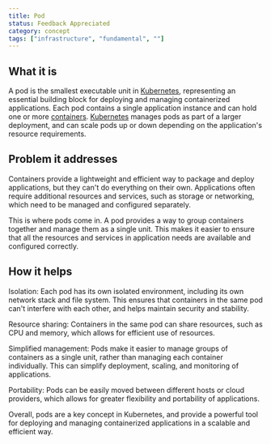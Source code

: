 ```yaml
---
title: Pod
status: Feedback Appreciated
category: concept
tags: ["infrastructure", "fundamental", ""]
---
```


## What it is

A pod is the smallest executable unit in [Kubernetes](/kubernetes/), representing an essential building block for deploying and managing containerized applications. 
Each pod contains a single application instance and can hold one or more [containers](/container/).
[Kubernetes](/kubernetes/) manages pods as part of a larger deployment, and can scale pods up or down depending on the application's resource requirements.

## Problem it addresses

Containers provide a lightweight and efficient way to package and deploy applications, but they can't do everything on their own. 
Applications often require additional resources and services, such as storage or networking, which need to be managed and configured separately.

This is where pods come in. A pod provides a way to group containers together and manage them as a single unit. 
This makes it easier to ensure that all the resources and services in application needs are available and configured correctly.

## How it helps

Isolation: Each pod has its own isolated environment, including its own network stack and file system. This ensures that containers in the same pod can't interfere with each other, and helps maintain security and stability.

Resource sharing: Containers in the same pod can share resources, such as CPU and memory, which allows for efficient use of resources.

Simplified management: Pods make it easier to manage groups of containers as a single unit, rather than managing each container individually. 
This can simplify deployment, scaling, and monitoring of applications.

Portability: Pods can be easily moved between different hosts or cloud providers, which allows for greater flexibility and portability of applications.

Overall, pods are a key concept in Kubernetes, and provide a powerful tool for deploying and managing containerized applications in a scalable and efficient way.

